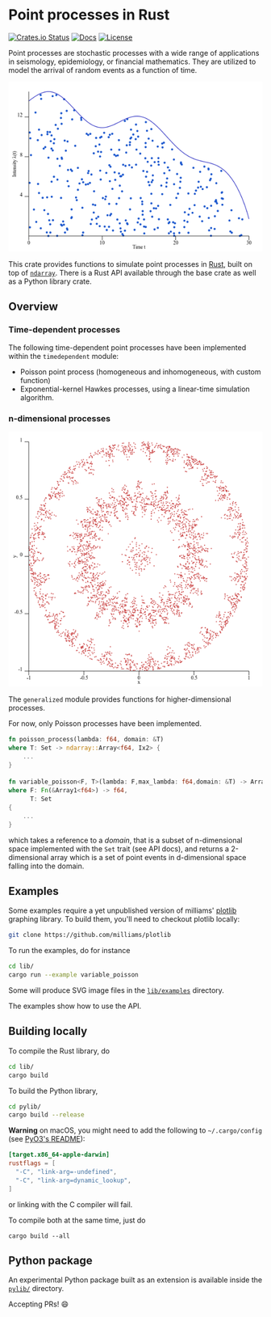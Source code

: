 # Point processes in Rust

[![Crates.io Status](https://img.shields.io/crates/v/point_process.svg)](https://crates.io/crates/point_process)
[![Docs](https://docs.rs/point_process/badge.svg)](https://docs.rs/point_process)
[![License](https://img.shields.io/badge/license-MIT-blue.svg)](https://raw.githubusercontent.com/ManifoldFR/point-process-rust/master/LICENSE)

Point processes are stochastic processes with a wide range of applications in seismology, epidemiology, or financial mathematics. They are utilized to model the arrival of random events as a function of time.

![variablepoisson](lib/examples/images/variable_poisson.png)

This crate provides functions to simulate point processes in [Rust](https://rust-lang.org), built on top of [`ndarray`](https://github.com/bluss/ndarray). There is a Rust API available through the base crate as well as a Python library crate.

## Overview

### Time-dependent processes

The following time-dependent point processes have been implemented within the `timedependent` module:

* Poisson point process (homogeneous and inhomogeneous, with custom function)
* Exponential-kernel Hawkes processes, using a linear-time simulation algorithm.

### n-dimensional processes

![2dpoisson_circle](lib/examples/images/2d_poisson.variable.circle.png)

The `generalized` module provides functions for higher-dimensional processes.

For now, only Poisson processes have been implemented.

```rust
fn poisson_process(lambda: f64, domain: &T)
where T: Set -> ndarray::Array<f64, Ix2> {
    ...
}

fn variable_poisson<F, T>(lambda: F,max_lambda: f64,domain: &T) -> Array2<f64>
where F: Fn(&Array1<f64>) -> f64,
      T: Set
{
    ...
}
```

which takes a reference to a _domain_, that is a subset of n-dimensional space implemented with the `Set` trait (see API docs), and returns a 2-dimensional array which is a set of point events in d-dimensional space falling into the domain.

## Examples

Some examples require a yet unpublished version of milliams' [plotlib](https://github.com/milliams/plotlib) graphing library. To build them, you'll need to checkout plotlib locally:

```bash
git clone https://github.com/milliams/plotlib
```

To run the examples, do for instance

```bash
cd lib/
cargo run --example variable_poisson
```

Some will produce SVG image files in the [`lib/examples`](./lib/examples) directory.

The examples show how to use the API.

## Building locally

To compile the Rust library, do

```bash
cd lib/
cargo build
```

To build the Python library,

```bash
cd pylib/
cargo build --release
```
**Warning** on macOS, you might need to add the following to `~/.cargo/config` (see [PyO3's README](https://github.com/PyO3/pyo3)):
```toml
[target.x86_64-apple-darwin]
rustflags = [
  "-C", "link-arg=-undefined",
  "-C", "link-arg=dynamic_lookup",
]
```
or linking with the C compiler will fail.

To compile both at the same time, just do
```
cargo build --all
```

## Python package

An experimental Python package built as an extension is available inside the [`pylib/`](./pylib) directory.

Accepting PRs! 😄
